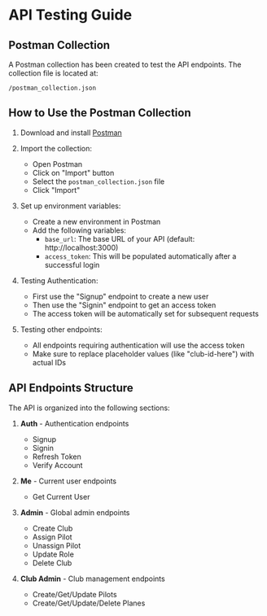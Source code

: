 # API Testing Guide

## Postman Collection

A Postman collection has been created to test the API endpoints. The collection file is located at:

```
/postman_collection.json
```

## How to Use the Postman Collection

1. Download and install [Postman](https://www.postman.com/downloads/)
2. Import the collection:
   - Open Postman
   - Click on "Import" button
   - Select the `postman_collection.json` file
   - Click "Import"

3. Set up environment variables:
   - Create a new environment in Postman
   - Add the following variables:
     - `base_url`: The base URL of your API (default: http://localhost:3000)
     - `access_token`: This will be populated automatically after a successful login

4. Testing Authentication:
   - First use the "Signup" endpoint to create a new user
   - Then use the "Signin" endpoint to get an access token
   - The access token will be automatically set for subsequent requests

5. Testing other endpoints:
   - All endpoints requiring authentication will use the access token
   - Make sure to replace placeholder values (like "club-id-here") with actual IDs

## API Endpoints Structure

The API is organized into the following sections:

1. **Auth** - Authentication endpoints
   - Signup
   - Signin
   - Refresh Token
   - Verify Account

2. **Me** - Current user endpoints
   - Get Current User

3. **Admin** - Global admin endpoints
   - Create Club
   - Assign Pilot
   - Unassign Pilot
   - Update Role
   - Delete Club

4. **Club Admin** - Club management endpoints
   - Create/Get/Update Pilots
   - Create/Get/Update/Delete Planes 